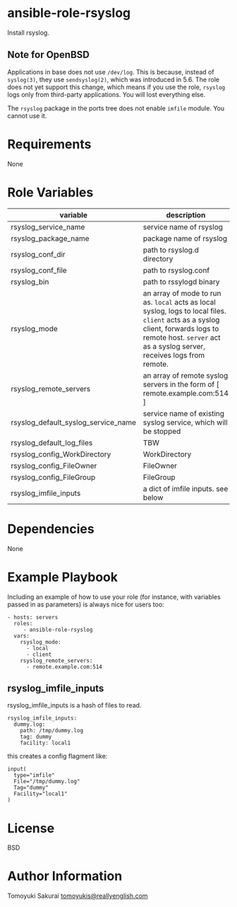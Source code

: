 # ansible-role-rsyslog

Install rsyslog.

## Note for OpenBSD

Applications in base does not use `/dev/log`. This is because, instead of
`syslog(3)`, they use `sendsyslog(2)`, which was introduced in 5.6. The role
does not yet support this change, which means if you use the role, `rsyslog`
logs only from third-party applications. You will lost everything else.

The `rsyslog` package in the ports tree does not enable `imfile` module. You
cannot use it.

# Requirements

None

# Role Variables


| variable | description | default |
|----------|-------------|---------|
| rsyslog\_service\_name  | service name of rsyslog | see var file |
| rsyslog\_package\_name  | package name of rsyslog | see var file |
| rsyslog\_conf\_dir      | path to rsyslog.d directory | see var file |
| rsyslog\_conf\_file     | path to rsyslog.conf | see var file |
| rsyslog\_bin           | path to rssylogd binary | see var file |
| rsyslog\_mode          | an array of mode to run as. `local` acts as local syslog, logs to local files. `client` acts as a syslog client, forwards logs to remote host. `server` act as a syslog server, receives logs from remote. | local |
| rsyslog\_remote\_servers | an array of remote syslog servers in the form of [ remote.example.com:514 ] | [] |
| rsyslog\_default\_syslog\_service\_name | service name of existing syslog service, which will be stopped | see var file |
| rsyslog\_default\_log\_files | TBW | TBW |
| rsyslog\_config\_WorkDirectory | WorkDirectory | /var/spool/rsyslog |
| rsyslog\_config\_FileOwner | FileOwner | see var file |
| rsyslog\_config\_FileGroup | FileGroup | see var file |
| rsyslog\_imfile\_inputs    | a dict of imfile inputs. see below | {} |

# Dependencies

None

# Example Playbook

Including an example of how to use your role (for instance, with variables passed in as parameters) is always nice for users too:

    - hosts: servers
      roles:
         - ansible-role-rsyslog
      vars:
        rsyslog_mode:
          - local
          - client
        rsyslog_remote_servers:
          - remote.example.com:514

## rsyslog\_imfile\_inputs

rsyslog\_imfile\_inputs is a hash of files to read.

    rsyslog_imfile_inputs:
      dummy.log:
        path: /tmp/dummy.log
        tag: dummy
        facility: local1

this creates a config flagment like:

    input(
      type="imfile"
      File="/tmp/dummy.log"
      Tag="dummy"
      Facility="local1"
    )

# License

BSD

# Author Information

Tomoyuki Sakurai <tomoyukis@reallyenglish.com>
